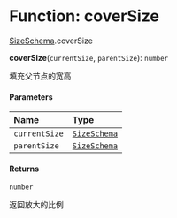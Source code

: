 # Function: coverSize

[SizeSchema](/auto-docs/core/modules/SizeSchema.md).coverSize

**coverSize**(`currentSize`, `parentSize`): `number`

填充父节点的宽高

#### Parameters

| Name | Type |
| :------ | :------ |
| `currentSize` | [`SizeSchema`](/auto-docs/core/interfaces/SizeSchema-1.md) |
| `parentSize` | [`SizeSchema`](/auto-docs/core/interfaces/SizeSchema-1.md) |

#### Returns

`number`

返回放大的比例
